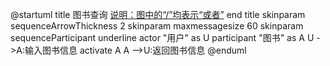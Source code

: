 @startuml
title
 图书查询
 <u>说明：图中的“/”均表示“或者”</u>
end title
skinparam sequenceArrowThickness 2
skinparam maxmessagesize 60
skinparam sequenceParticipant underline
actor "用户" as U
participant "图书" as A
U ->A:输入图书信息
activate A
A -->U:返回图书信息
@enduml